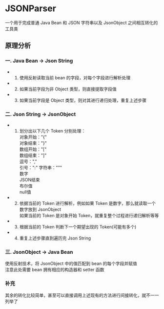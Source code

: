 # JSONParser
一个用于完成普通 Java Bean 和 JSON 字符串以及 JsonObject 之间相互转化的工具类  
  
      
## 原理分析
### 一. Java Bean -> Json String
* 1. 使用反射读取当前 bean 的字段，对每个字段进行解析处理
* 2. 如果当前字段为非 Object 类型，则直接提取字段值
* 3. 如果当前字段是 Object 类型，则对其进行递归处理，重复上述步骤  
### 二. Json String -> JsonObject  
* 1. 划分出以下几个 Token 分别处理：  
对象开始："{"  
对象结束："}"  
数组开始："["  
数组结束："]"  
逗号：","  
引号：":"
字符串："\""  
数字  
JSON结束  
布尔值  
null值  
* 2. 依据当前的 Token 进行解析，例如如果 Token 是数字，那么就读取一个数字放到 JsonObject  
如果当前的 Token 是对象开始 Token，就重复整个过程进行递归解析等等
* 3. 根据当前的 Token 判断下一个期望出现的 Token(可能有多个)
* 4. 重复上述步骤直到遍历完 Json String  
### 三. JsonObject -> Java Bean  
使用反射技术，将 JsonObject 中的值匹配到 bean 的每个字段并赋值  
注意此处需要 bean 拥有相应的构造器和 setter 函数
  
### 补充
其余的转化比较简单，甚至可以直接调用上述现有的方法进行间接转化，就不一一列举了

